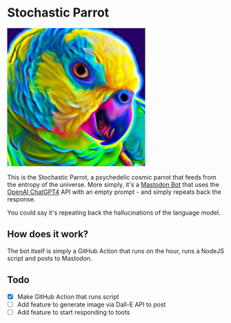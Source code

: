 # Stochastic Parrot

<img src="./assets/avatar.png" width="320px" height="320px" alt="The avatar of the Stochastic Parrot, a psychedelic cosmic parrot that feeds from the entropy of the universe" />

This is the Stochastic Parrot, a psychedelic cosmic parrot that feeds from the entropy of the universe. More simply, it's a [Mastodon Bot](https://mastodon.social/@StochasticEntropy) that uses the [OpenAI ChatGPT4](https://openai.com/product/gpt-4) API with an empty prompt - and simply repeats back the response.

You could say it's repeating back the hallucinations of the language model.

## How does it work?

The bot itself is simply a GitHub Action that runs on the hour, runs a NodeJS script and posts to Mastodon.

## Todo

- [x] Make GitHub Action that runs script
- [ ] Add feature to generate image via Dall-E API to post
- [ ] Add feature to start responding to toots